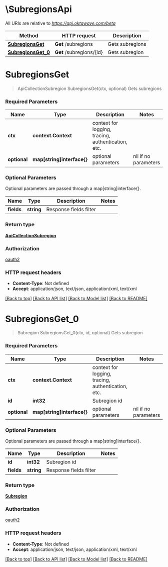 # \SubregionsApi

All URIs are relative to *https://api.oktawave.com/beta*

Method | HTTP request | Description
------------- | ------------- | -------------
[**SubregionsGet**](SubregionsApi.md#SubregionsGet) | **Get** /subregions | Gets subregions
[**SubregionsGet_0**](SubregionsApi.md#SubregionsGet_0) | **Get** /subregions/{id} | Gets subregion


# **SubregionsGet**
> ApiCollectionSubregion SubregionsGet(ctx, optional)
Gets subregions

### Required Parameters

Name | Type | Description  | Notes
------------- | ------------- | ------------- | -------------
 **ctx** | **context.Context** | context for logging, tracing, authentication, etc.
 **optional** | **map[string]interface{}** | optional parameters | nil if no parameters

### Optional Parameters
Optional parameters are passed through a map[string]interface{}.

Name | Type | Description  | Notes
------------- | ------------- | ------------- | -------------
 **fields** | **string**| Response fields filter | 

### Return type

[**ApiCollectionSubregion**](ApiCollection[Subregion].md)

### Authorization

[oauth2](../README.md#oauth2)

### HTTP request headers

 - **Content-Type**: Not defined
 - **Accept**: application/json, text/json, application/xml, text/xml

[[Back to top]](#) [[Back to API list]](../README.md#documentation-for-api-endpoints) [[Back to Model list]](../README.md#documentation-for-models) [[Back to README]](../README.md)

# **SubregionsGet_0**
> Subregion SubregionsGet_0(ctx, id, optional)
Gets subregion

### Required Parameters

Name | Type | Description  | Notes
------------- | ------------- | ------------- | -------------
 **ctx** | **context.Context** | context for logging, tracing, authentication, etc.
  **id** | **int32**| Subregion id | 
 **optional** | **map[string]interface{}** | optional parameters | nil if no parameters

### Optional Parameters
Optional parameters are passed through a map[string]interface{}.

Name | Type | Description  | Notes
------------- | ------------- | ------------- | -------------
 **id** | **int32**| Subregion id | 
 **fields** | **string**| Response fields filter | 

### Return type

[**Subregion**](Subregion.md)

### Authorization

[oauth2](../README.md#oauth2)

### HTTP request headers

 - **Content-Type**: Not defined
 - **Accept**: application/json, text/json, application/xml, text/xml

[[Back to top]](#) [[Back to API list]](../README.md#documentation-for-api-endpoints) [[Back to Model list]](../README.md#documentation-for-models) [[Back to README]](../README.md)

